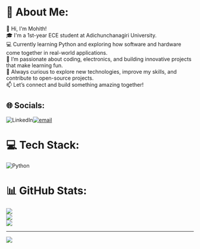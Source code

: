 # 💫 About Me:
👋 Hi, I'm Mohith!  
🎓 I'm a 1st-year ECE student at Adichunchanagiri University.  
💻 Currently learning Python and exploring how software and hardware come together in real-world applications.  
🚀 I’m passionate about coding, electronics, and building innovative projects that make learning fun.  
🌱 Always curious to explore new technologies, improve my skills, and contribute to open-source projects.  
📫 Let’s connect and build something amazing together!


## 🌐 Socials:
![LinkedIn](https://img.shields.io/badge/LinkedIn-%230077B5.svg?logo=linkedin&logoColor=white)[![email](https://img.shields.io/badge/Email-D14836?logo=gmail&logoColor=white)](mailto:mohithdevraj05@gmail.com) 

# 💻 Tech Stack:
![Python](https://img.shields.io/badge/python-3670A0?style=plastic&logo=python&logoColor=ffdd54)
# 📊 GitHub Stats:
![](https://github-readme-stats.vercel.app/api?username=Mohith-devraj&theme=shadow_green&hide_border=false&include_all_commits=true&count_private=true)<br/>
![](https://nirzak-streak-stats.vercel.app/?user=Mohith-devraj&theme=shadow_green&hide_border=false)<br/>
![](https://github-readme-stats.vercel.app/api/top-langs/?username=Mohith-devraj&theme=shadow_green&hide_border=false&include_all_commits=true&count_private=true&layout=compact)

---
[![](https://visitcount.itsvg.in/api?id=Mohith-devraj&icon=6&color=9)](https://visitcount.itsvg.in)

<!-- Proudly created with GPRM ( https://gprm.itsvg.in ) -->


